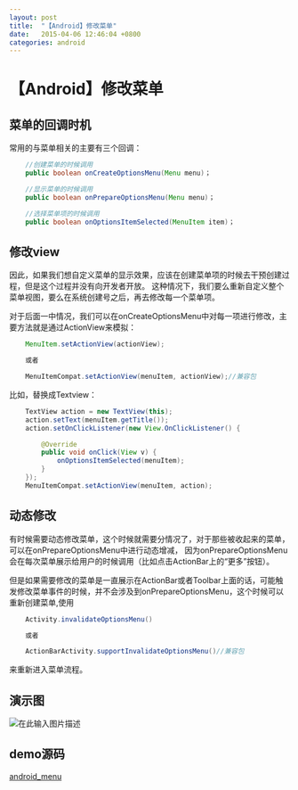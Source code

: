 ```yaml
---
layout: post
title:  "【Android】修改菜单"
date:   2015-04-06 12:46:04 +0800
categories: android
---
```

# 【Android】修改菜单

## 菜单的回调时机

常用的与菜单相关的主要有三个回调：

```java
    //创建菜单的时候调用
    public boolean onCreateOptionsMenu(Menu menu)；

    //显示菜单的时候调用
    public boolean onPrepareOptionsMenu(Menu menu)；

    //选择菜单项的时候调用
    public boolean onOptionsItemSelected(MenuItem item)；
```

## 修改view

因此，如果我们想自定义菜单的显示效果，应该在创建菜单项的时候去干预创建过程，但是这个过程并没有向开发者开放。
这种情况下，我们要么重新自定义整个菜单视图，要么在系统创建号之后，再去修改每一个菜单项。

对于后面一中情况，我们可以在onCreateOptionsMenu中对每一项进行修改，主要方法就是通过ActionView来模拟：

```java
    MenuItem.setActionView(actionView);

    或者

    MenuItemCompat.setActionView(menuItem, actionView);//兼容包
```

比如，替换成Textview：

```java
    TextView action = new TextView(this);
    action.setText(menuItem.getTitle());
    action.setOnClickListener(new View.OnClickListener() {

        @Override
        public void onClick(View v) {
            onOptionsItemSelected(menuItem);
        }
    });
    MenuItemCompat.setActionView(menuItem, action);
```

## 动态修改

有时候需要动态修改菜单，这个时候就需要分情况了，对于那些被收起来的菜单，可以在onPrepareOptionsMenu中进行动态增减，
因为onPrepareOptionsMenu会在每次菜单展示给用户的时候调用（比如点击ActionBar上的“更多”按钮）。

但是如果需要修改的菜单是一直展示在ActionBar或者Toolbar上面的话，可能触发修改菜单事件的时候，并不会涉及到onPrepareOptionsMenu，这个时候可以重新创建菜单,使用

```java
    Activity.invalidateOptionsMenu()

    或者

    ActionBarActivity.supportInvalidateOptionsMenu()//兼容包
```

来重新进入菜单流程。

## 演示图

![在此输入图片描述](http://static.oschina.net/uploads/space/2015/0406/210351_3vdX_93688.png)

## demo源码

[android_menu](http://git.oschina.net/xesam/AndroidLollipop/blob/master/archive/AndroidMenu.zip)

